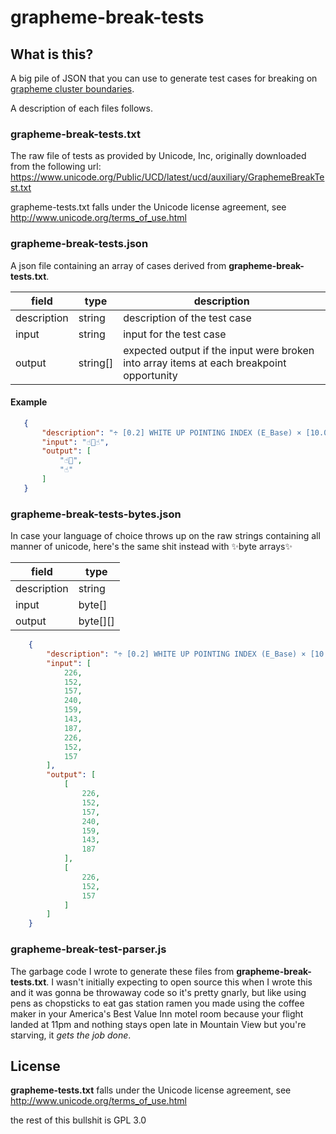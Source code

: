 # grapheme-break-tests

## What is this?

A big pile of JSON that you can use to generate test cases for breaking on
[grapheme cluster boundaries](http://www.unicode.org/reports/tr29/#Grapheme_Cluster_Boundaries).

A description of each files follows.

### grapheme-break-tests.txt

The raw file of tests as provided by Unicode, Inc, originally downloaded from the following url: https://www.unicode.org/Public/UCD/latest/ucd/auxiliary/GraphemeBreakTest.txt


grapheme-tests.txt falls under the Unicode license agreement, see http://www.unicode.org/terms_of_use.html

### grapheme-break-tests.json

A json file containing an array of cases derived from **grapheme-break-tests.txt**.


| field  | type  | description  |
|---|---|---|
| description  | string  | description of the test case  |
| input  | string  | input for the test case  |
| output  | string[]  | expected output if the input were broken into array items at each breakpoint opportunity |

#### Example

 ``` json
    {
        "description": "÷ [0.2] WHITE UP POINTING INDEX (E_Base) × [10.0] EMOJI MODIFIER FITZPATRICK TYPE-1-2 (E_Modifier) ÷ [999.0] WHITE UP POINTING INDEX (E_Base) ÷ [0.3]",
        "input": "☝🏻☝",
        "output": [
            "☝🏻",
            "☝"
        ]
    }

```


### grapheme-break-tests-bytes.json

In case your language of choice throws up on the raw strings containing all manner of unicode, here's the same shit instead with ✨byte arrays✨

| field  | type
|---|---|
| description  | string |
| input  | byte[]  |
| output  | byte[][]  |


``` json
    {
        "description": "÷ [0.2] WHITE UP POINTING INDEX (E_Base) × [10.0] EMOJI MODIFIER FITZPATRICK TYPE-1-2 (E_Modifier) ÷ [999.0] WHITE UP POINTING INDEX (E_Base) ÷ [0.3]",
        "input": [
            226,
            152,
            157,
            240,
            159,
            143,
            187,
            226,
            152,
            157
        ],
        "output": [
            [
                226,
                152,
                157,
                240,
                159,
                143,
                187
            ],
            [
                226,
                152,
                157
            ]
        ]
    }
```


### grapheme-break-test-parser.js

The garbage code I wrote to generate these files from **grapheme-break-tests.txt**. I wasn't initially expecting to open source this when I wrote this and it was gonna be throwaway code so it's pretty gnarly, but like using pens as chopsticks to eat gas station ramen you made using the coffee maker in your America's Best Value Inn motel room because your flight landed at 11pm and nothing stays open late in Mountain View but you're starving, it _gets the job done_.


## License

**grapheme-tests.txt** falls under the Unicode license agreement, see http://www.unicode.org/terms_of_use.html

the rest of this bullshit is GPL 3.0
